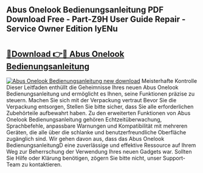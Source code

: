 ## Abus Onelook Bedienungsanleitung PDF Download Free - Part-Z9H User Guide Repair - Service Owner Edition IyENu

# <h2><a href="http://df22qz.blite.top/?on=Abus+Onelook+Bedienungsanleitung">🔗Download 👉🔴 Abus Onelook Bedienungsanleitung</a></h2>

[![Abus Onelook Bedienungsanleitung new download](https://i.imgur.com/lujVjoI.png)](http://df22qz.blite.top/?on=Abus+Onelook+Bedienungsanleitung)
Meisterhafte Kontrolle Dieser Leitfaden enthüllt die Geheimnisse Ihres neuen Abus Onelook Bedienungsanleitung und ermöglicht es Ihnen, seine Funktionen präzise zu steuern. Machen Sie sich mit der Verpackung vertraut Bevor Sie die Verpackung entsorgen, Stellen Sie bitte sicher, dass Sie alle erforderlichen Zubehörteile aufbewahrt haben. Zu den erweiterten Funktionen von Abus Onelook Bedienungsanleitung gehören Echtzeitüberwachung, Sprachbefehle, anpassbare Warnungen und Kompatibilität mit mehreren Geräten, die alle über die schlanke und benutzerfreundliche Oberfläche zugänglich sind. Wir gehen davon aus, dass das Abus Onelook BedienungsanleitungD eine zuverlässige und effektive Ressource auf Ihrem Weg zur Beherrschung der Verwendung Ihres neuen Gadgets war. Sollten Sie Hilfe oder Klärung benötigen, zögern Sie bitte nicht, unser Support-Team zu kontaktieren.
